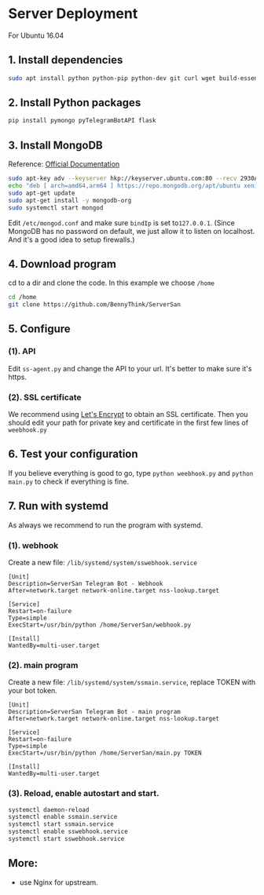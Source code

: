 # Server Deployment
For Ubuntu 16.04

## 1. Install dependencies
```bash
sudo apt install python python-pip python-dev git curl wget build-essential openssl
```

## 2. Install Python packages
```bash
pip install pymongo pyTelegramBotAPI flask
```

## 3. Install MongoDB
Reference: [Official Documentation](https://www.mongodb.com/download-center#community)
```bash
sudo apt-key adv --keyserver hkp://keyserver.ubuntu.com:80 --recv 2930ADAE8CAF5059EE73BB4B58712A2291FA4AD5
echo "deb [ arch=amd64,arm64 ] https://repo.mongodb.org/apt/ubuntu xenial/mongodb-org/3.6 multiverse" | sudo tee /etc/apt/sources.list.d/mongodb-org-3.6.list
sudo apt-get update
sudo apt-get install -y mongodb-org
sudo systemctl start mongod
```

Edit `/etc/mongod.conf` and make sure `bindIp` is set to`127.0.0.1`.
(Since MongoDB has no password on default, we just allow it to listen on localhost. And it's a good idea to setup firewalls.)

## 4. Download program
cd to a dir and clone the code. In this example we choose `/home`
```bash
cd /home
git clone https://github.com/BennyThink/ServerSan
```

## 5. Configure 
### (1). API
Edit `ss-agent.py` and change the API to your url. It's better to make sure it's https.

### (2). SSL certificate
We recommend using [Let's Encrypt](https://letsencrypt.org/getting-started/) to obtain an SSL certificate.
Then you should edit your path for private key and certificate in the first few lines of `weebhook.py`

## 6. Test your configuration
If you believe everything is good to go, type `python weebhook.py` and `python main.py` to check if everything is fine.

## 7. Run with systemd
As always we recommend to run the program with systemd.
### (1). webhook
Create a new file: `/lib/systemd/system/sswebhook.service`

```
[Unit]
Description=ServerSan Telegram Bot - Webhook
After=network.target network-online.target nss-lookup.target

[Service]
Restart=on-failure
Type=simple
ExecStart=/usr/bin/python /home/ServerSan/webhook.py

[Install]
WantedBy=multi-user.target
```
### (2). main program
Create a new file: `/lib/systemd/system/ssmain.service`, replace TOKEN with your bot token.
```
[Unit]
Description=ServerSan Telegram Bot - main program
After=network.target network-online.target nss-lookup.target

[Service]
Restart=on-failure
Type=simple
ExecStart=/usr/bin/python /home/ServerSan/main.py TOKEN

[Install]
WantedBy=multi-user.target
```
### (3). Reload, enable autostart and start.
```bash
systemctl daemon-reload
systemctl enable ssmain.service
systemctl start ssmain.service
systemctl enable sswebhook.service
systemctl start sswebhook.service
```

## More:
* use Nginx for upstream.
